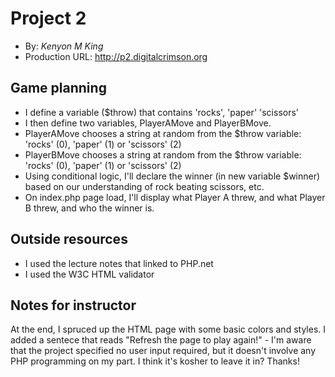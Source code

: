 # Project 2
+ By: *Kenyon M King*
+ Production URL: <http://p2.digitalcrimson.org>

## Game planning
* I define a variable ($throw) that contains 'rocks', 'paper' 'scissors'
* I then define two variables, PlayerAMove and PlayerBMove. 
* PlayerAMove chooses a string at random from the $throw variable: 'rocks' (0), 'paper' (1) or 'scissors' (2)
* PlayerBMove chooses a string at random from the $throw variable: 'rocks' (0), 'paper' (1) or 'scissors' (2)
* Using conditional logic, I'll declare the winner (in new variable $winner) based on our understanding of rock beating scissors, etc.
* On index.php page load, I'll display what Player A threw, and what Player B threw, and who the winner is.

## Outside resources
* I used the lecture notes that linked to PHP.net
* I used the W3C HTML validator

## Notes for instructor
At the end, I spruced up the HTML page with some basic colors and styles. I added a sentece that reads "Refresh the page to play again!" - I'm aware that the project specified no user input required, but it doesn't involve any PHP programming on my part. I think it's kosher to leave it in? Thanks!
